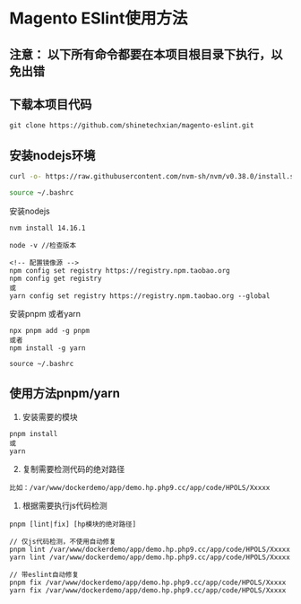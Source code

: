 # Magento ESlint使用方法

## 注意： 以下所有命令都要在本项目根目录下执行，以免出错

## 下载本项目代码

```
git clone https://github.com/shinetechxian/magento-eslint.git
```

## 安装nodejs环境

```bash
curl -o- https://raw.githubusercontent.com/nvm-sh/nvm/v0.38.0/install.sh | bash

source ~/.bashrc
```

安装nodejs

``` nodejs
nvm install 14.16.1
```

``` nodejs
node -v //检查版本

<!-- 配置镜像源 -->
npm config set registry https://registry.npm.taobao.org
npm config get registry
或
yarn config set registry https://registry.npm.taobao.org --global

```

安装pnpm 或者yarn
```
npx pnpm add -g pnpm
或者
npm install -g yarn

source ~/.bashrc
```

## 使用方法pnpm/yarn

1. 安装需要的模块

```
pnpm install
或
yarn 
```

2. 复制需要检测代码的绝对路径

```
比如：/var/www/dockerdemo/app/demo.hp.php9.cc/app/code/HPOLS/Xxxxx
```

1. 根据需要执行js代码检测

```
pnpm [lint|fix] [hp模块的绝对路径]

// 仅js代码检测，不使用自动修复
pnpm lint /var/www/dockerdemo/app/demo.hp.php9.cc/app/code/HPOLS/Xxxxx
yarn lint /var/www/dockerdemo/app/demo.hp.php9.cc/app/code/HPOLS/Xxxxx

// 带eslint自动修复
pnpm fix /var/www/dockerdemo/app/demo.hp.php9.cc/app/code/HPOLS/Xxxxx
yarn fix /var/www/dockerdemo/app/demo.hp.php9.cc/app/code/HPOLS/Xxxxx

```
